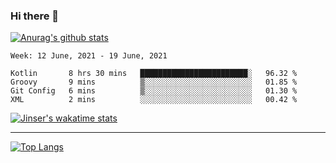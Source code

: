 ### Hi there 👋

[![Anurag's github stats](https://github-readme-stats.vercel.app/api?username=jinserrr&show_icons=true)](https://github.com/anuraghazra/github-readme-stats)


<!--START_SECTION:waka-->
```text
Week: 12 June, 2021 - 19 June, 2021

Kotlin       8 hrs 30 mins   ████████████████████████░   96.32 % 
Groovy       9 mins          ▒░░░░░░░░░░░░░░░░░░░░░░░░   01.85 % 
Git Config   6 mins          ▒░░░░░░░░░░░░░░░░░░░░░░░░   01.30 % 
XML          2 mins          ░░░░░░░░░░░░░░░░░░░░░░░░░   00.42 % 
```
<!--END_SECTION:waka-->

[![Jinser's wakatime stats](https://github-readme-stats.vercel.app/api/wakatime?username=jinser)](https://github.com/anuraghazra/github-readme-stats)

***

[![Top Langs](https://github-readme-stats.vercel.app/api/top-langs/?username=jinserrr)](https://github.com/anuraghazra/github-readme-stats)
